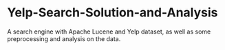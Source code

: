 # Yelp-Search-Solution-and-Analysis
A search engine with Apache Lucene and Yelp dataset, as well as some preprocessing and analysis on the data.
